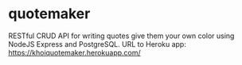 # quotemaker
RESTful CRUD API for writing quotes give them your own color using NodeJS Express and PostgreSQL.
URL to Heroku app: https://khoiquotemaker.herokuapp.com/
